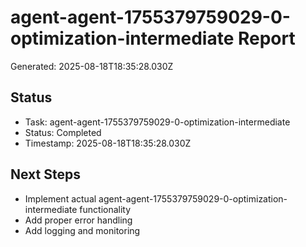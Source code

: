 # agent-agent-1755379759029-0-optimization-intermediate Report

Generated: 2025-08-18T18:35:28.030Z

## Status
- Task: agent-agent-1755379759029-0-optimization-intermediate
- Status: Completed
- Timestamp: 2025-08-18T18:35:28.030Z

## Next Steps
- Implement actual agent-agent-1755379759029-0-optimization-intermediate functionality
- Add proper error handling
- Add logging and monitoring
